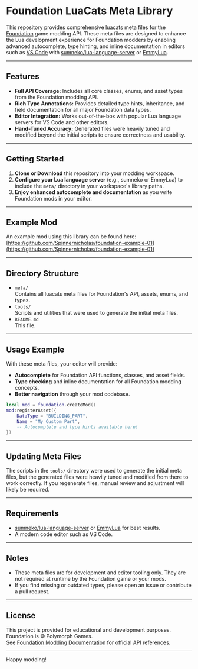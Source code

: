 # Foundation LuaCats Meta Library

This repository provides comprehensive [luacats](https://github.com/Benjamin-Dobell/luacats) meta files for the [Foundation](https://www.polymorph.games/foundation/) game modding API. These meta files are designed to enhance the Lua development experience for Foundation modders by enabling advanced autocomplete, type hinting, and inline documentation in editors such as [VS Code](https://code.visualstudio.com/) with [sumneko/lua-language-server](https://github.com/sumneko/lua-language-server) or [EmmyLua](https://emmylua.github.io/).

---

## Features

- **Full API Coverage:** Includes all core classes, enums, and asset types from the Foundation modding API.
- **Rich Type Annotations:** Provides detailed type hints, inheritance, and field documentation for all major Foundation data types.
- **Editor Integration:** Works out-of-the-box with popular Lua language servers for VS Code and other editors.
- **Hand-Tuned Accuracy:** Generated files were heavily tuned and modified beyond the initial scripts to ensure correctness and usability.

---

## Getting Started

1. **Clone or Download** this repository into your modding workspace.
2. **Configure your Lua language server** (e.g., sumneko or EmmyLua) to include the `meta/` directory in your workspace's library paths.
3. **Enjoy enhanced autocomplete and documentation** as you write Foundation mods in your editor.

---

## Example Mod

An example mod using this library can be found here:  
[https://github.com/Spinnernicholas/foundation-example-01](https://github.com/Spinnernicholas/foundation-example-01)

---

## Directory Structure

- `meta/`  
  Contains all luacats meta files for Foundation's API, assets, enums, and types.
- `tools/`  
  Scripts and utilities that were used to generate the initial meta files.
- `README.md`  
  This file.

---

## Usage Example

With these meta files, your editor will provide:

- **Autocomplete** for Foundation API functions, classes, and asset fields.
- **Type checking** and inline documentation for all Foundation modding concepts.
- **Better navigation** through your mod codebase.

```lua
local mod = foundation.createMod()
mod:registerAsset({
    DataType = "BUILDING_PART",
    Name = "My Custom Part",
    -- Autocomplete and type hints available here!
})
```

---

## Updating Meta Files

The scripts in the `tools/` directory were used to generate the initial meta files, but the generated files were heavily tuned and modified from there to work correctly. If you regenerate files, manual review and adjustment will likely be required.

---

## Requirements

- [sumneko/lua-language-server](https://github.com/sumneko/lua-language-server) or [EmmyLua](https://emmylua.github.io/) for best results.
- A modern code editor such as VS Code.

---

## Notes

- These meta files are for development and editor tooling only. They are not required at runtime by the Foundation game or your mods.
- If you find missing or outdated types, please open an issue or contribute a pull request.

---

## License

This project is provided for educational and development purposes. Foundation is © Polymorph Games.  
See [Foundation Modding Documentation](https://www.polymorph.games/foundation/modding/) for official API references.

---

Happy modding!

